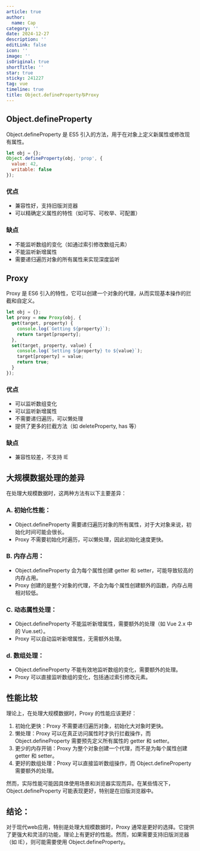 ```yaml
---
article: true
author:
  name: Cap
category: ''
date: 2024-12-27
description: ''
editLink: false
icon: ''
image: ''
isOriginal: true
shortTitle: ''
star: true
sticky: 241227
tag: vue
timeline: true
title: Object.defineProperty与Proxy
---
```



## Object.defineProperty

Object.defineProperty 是 ES5 引入的方法，用于在对象上定义新属性或修改现有属性。

```javascript
let obj = {};
Object.defineProperty(obj, 'prop', {
  value: 42,
  writable: false
});
```

### 优点

- 兼容性好，支持旧版浏览器
- 可以精确定义属性的特性（如可写、可枚举、可配置）

### 缺点

- 不能监听数组的变化（如通过索引修改数组元素）
- 不能监听新增属性
- 需要递归遍历对象的所有属性来实现深度监听

## Proxy

Proxy 是 ES6 引入的特性，它可以创建一个对象的代理，从而实现基本操作的拦截和自定义。

```javascript
let obj = {};
let proxy = new Proxy(obj, {
  get(target, property) {
    console.log(`Getting ${property}`);
    return target[property];
  },
  set(target, property, value) {
    console.log(`Setting ${property} to ${value}`);
    target[property] = value;
    return true;
  }
});
```

### 优点

- 可以监听数组变化
- 可以监听新增属性
- 不需要递归遍历，可以懒处理
- 提供了更多的拦截方法（如 deleteProperty, has 等）

### 缺点

- 兼容性较差，不支持 IE


## 大规模数据处理的差异


在处理大规模数据时，这两种方法有以下主要差异：

### A. 初始化性能：

- Object.defineProperty 需要递归遍历对象的所有属性，对于大对象来说，初始化时间可能会很长。
- Proxy 不需要初始化时遍历，可以懒处理，因此初始化速度更快。


### B. 内存占用：

- Object.defineProperty 会为每个属性创建 getter 和 setter，可能导致较高的内存占用。
- Proxy 创建的是整个对象的代理，不会为每个属性创建额外的函数，内存占用相对较低。


### C. 动态属性处理：

- Object.defineProperty 不能监听新增属性，需要额外的处理（如 Vue 2.x 中的 Vue.set）。
- Proxy 可以自动监听新增属性，无需额外处理。


### d. 数组处理：

- Object.defineProperty 不能有效地监听数组的变化，需要额外的处理。
- Proxy 可以直接监听数组的变化，包括通过索引修改元素。

## 性能比较

理论上，在处理大规模数据时，Proxy 的性能应该更好：

1. 初始化更快：Proxy 不需要递归遍历对象，初始化大对象时更快。
2. 懒处理：Proxy 可以在真正访问属性时才执行拦截操作，而 Object.defineProperty 需要预先定义所有属性的 getter 和 setter。
3. 更少的内存开销：Proxy 为整个对象创建一个代理，而不是为每个属性创建 getter 和 setter。
4. 更好的数组处理：Proxy 可以直接监听数组操作，而 Object.defineProperty 需要额外的处理。

然而，实际性能可能因具体使用场景和浏览器实现而异。在某些情况下，Object.defineProperty 可能表现更好，特别是在旧版浏览器中。

## 结论：
对于现代web应用，特别是处理大规模数据时，Proxy 通常是更好的选择。它提供了更强大和灵活的功能，理论上有更好的性能。然而，如果需要支持旧版浏览器（如 IE），则可能需要使用 Object.defineProperty。

